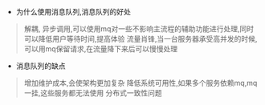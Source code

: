 - 为什么使用消息队列,消息队列的好处
> 解耦,
> 异步调用,可以使用mq对一些不影响主流程的辅助功能进行处理,同时可以降低用户等待时间,提高体验
> 流量肖锋,当一台服务器承受高并发的时候,可以用mq保留请求,在流量降下来后可以慢慢处理

- 消息队列的缺点
> 增加维护成本,会使架构更加复杂
> 降低系统可用性,如果多个服务依赖mq,mq一挂,这些服务都无法使用 
> 分布式一致性问题